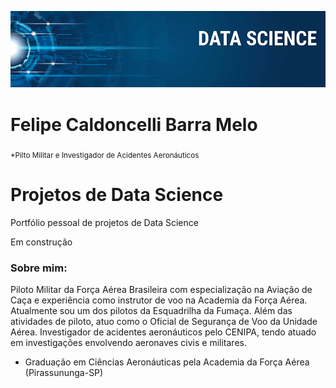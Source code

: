 <p align="center">
  <img src="banner ds.png" >
</p>

# Felipe Caldoncelli Barra Melo
<sub>*Pilto Militar e Investigador de Acidentes Aeronáuticos</sub>

# Projetos de Data Science
Portfólio pessoal de projetos de Data Science

Em construção



### Sobre mim:

Piloto Militar da Força Aérea Brasileira com especialização na Aviação de Caça e experiência como instrutor de voo na Academia da Força Aérea. Atualmente sou um dos pilotos da Esquadrilha da Fumaça. Além das atividades de piloto, atuo como o Oficial de Segurança de Voo da Unidade Aérea. Investigador de acidentes aeronáuticos pelo CENIPA, tendo atuado em investigações envolvendo aeronaves civis e militares.

* Graduação em Ciências Aeronáuticas pela Academia da Força Aérea (Pirassununga-SP)
